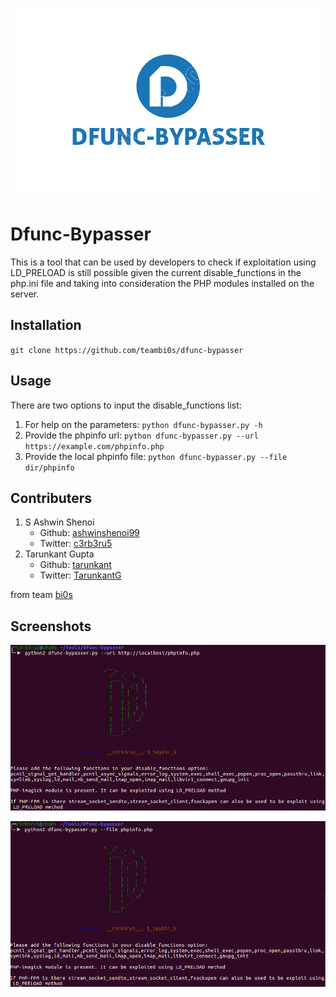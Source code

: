 <p align="center"><img src="images/banner.png" /></p>

# Dfunc-Bypasser
This is a tool that can be used by developers to check if exploitation using LD_PRELOAD is still possible given the current disable_functions in the php.ini file and taking into consideration the PHP modules installed on the server.

## Installation
`git clone https://github.com/teambi0s/dfunc-bypasser`

## Usage
There are two options to input the disable_functions list:
1. For help on the parameters:
`python dfunc-bypasser.py -h`
2. Provide the phpinfo url:
`python dfunc-bypasser.py --url https://example.com/phpinfo.php`
3. Provide the local phpinfo file:
`python dfunc-bypasser.py --file dir/phpinfo`

## Contributers
1. S Ashwin Shenoi
    * Github: [ashwinshenoi99](https://github.com/ashwinshenoi99)
    * Twitter: [c3rb3ru5](https://twitter.com/__c3rb3ru5__)
2. Tarunkant Gupta
    * Github: [tarunkant](https://github.com/tarunkant/)
    * Twitter: [TarunkantG](https://twitter.com/TarunkantG)

from team [bi0s](https://bi0s.in)

## Screenshots
![](images/screenshot-url.png)

![](images/screenshot-file.png)

